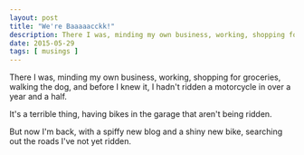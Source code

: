 ```yaml
---
layout: post
title: "We're Baaaaacckk!"
description: There I was, minding my own business, working, shopping for groceries, walking the dog, and before I knew it, I hadn't ridden a motorcycle in over a year and a half.
date: 2015-05-29
tags: [ musings ]
---
```


<p class="intro"><span class="dropcap">T</span>here I was, minding my own business, working, shopping for groceries, walking the dog, and before I knew it, I hadn't ridden a motorcycle in over a year and a half.</p>

It's a terrible thing, having bikes in the garage that aren't being ridden.

But now I'm back, with a spiffy new blog and a shiny new bike, searching out the roads I've not yet ridden.
